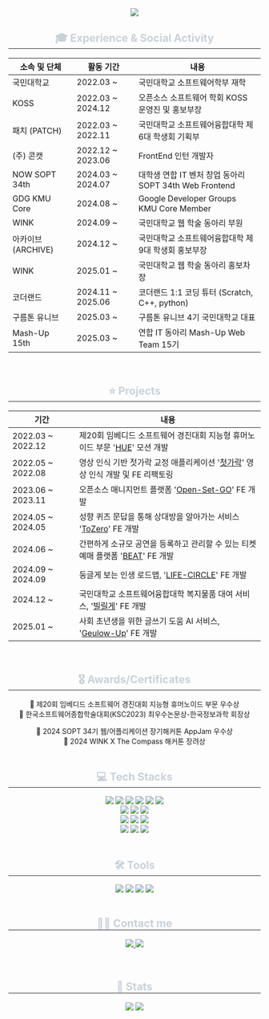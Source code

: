 <div align= "center">
    <img src="https://capsule-render.vercel.app/api?type=waving&color=e19898&height=180&text=Yun%20Sinji&animation=&fontColor=e4d2d2&fontSize=70" />
    </div>
    <div align= "center">
    <h2 style="border-bottom: 1px solid #21262d; color: #c9d1d9;"> 🎓 Experience & Social Activity </h2> 
    <div style="margin: 0 auto; text-align: center;" align= "center">
          </div>
        <table class="tg"><thead>
  <tr>
    <th class="tg-c3ow">소속 및 단체</th>
    <th class="tg-c3ow">활동 기간</th>
    <th class="tg-c3ow">내용</th>
  </tr></thead>
<tbody>
  <tr>
    <td class="tg-c3ow">국민대학교</td>
    <td class="tg-c3ow">2022.03 ~</td>
    <td class="tg-c3ow">국민대학교 소프트웨어학부 재학</td>
  </tr>
  <tr>
    <td class="tg-c3ow">KOSS</td>
    <td class="tg-0pky">2022.03 ~ 2024.12</td>
    <td class="tg-0pky">오픈소스 소프트웨어 학회 KOSS 운영진 및 홍보부장</td>
  </tr>
  <tr>
    <td class="tg-0pky">패치 (PATCH)</td>
    <td class="tg-nrix">2022.03 ~ 2022.11</td>
    <td class="tg-0pky">국민대학교 소프트웨어융합대학 제6대 학생회 기획부</td>
  </tr>
  <tr>
    <td class="tg-baqh">(주) 콘캣</td>
    <td class="tg-0lax">2022.12 ~ 2023.06</td>
    <td class="tg-baqh">FrontEnd 인턴 개발자</td>
  </tr>
  <tr>
    <td class="tg-0lax">NOW SOPT 34th</td>
    <td class="tg-0lax">2024.03 ~ 2024.07</td>
    <td class="tg-0lax">대학생 연합 IT 벤처 창업 동아리 SOPT 34th Web Frontend</td>
  </tr>
 <tr>
    <td class="tg-0lax">GDG KMU Core</td>
    <td class="tg-0lax">2024.08 ~ </td>
    <td class="tg-0lax">Google Developer Groups KMU Core Member</td>
  </tr>
<tr>
    <td class="tg-0lax">WINK</td>
    <td class="tg-0lax">2024.09 ~ </td>
    <td class="tg-0lax">국민대학교 웹 학술 동아리 부원</td>
  </tr>
<tr>
    <td class="tg-0lax">아카이브 (ARCHIVE)</td>
    <td class="tg-0lax">2024.12 ~ </td>
    <td class="tg-0lax">국민대학교 소프트웨어융합대학 제9대 학생회 홍보부장</td>
  </tr>
<tr>
    <td class="tg-0lax">WINK</td>
    <td class="tg-0lax">2025.01 ~ </td>
    <td class="tg-0lax">국민대학교 웹 학술 동아리 홍보차장</td>
  </tr>
<tr>
<tr>
    <td class="tg-0lax">코더랜드</td>
    <td class="tg-0lax">2024.11 ~ 2025.06</td>
    <td class="tg-0lax">코더랜드 1:1 코딩 튜터 (Scratch, C++, python)</td>
  </tr>
<tr>
    <td class="tg-0lax">구름톤 유니브</td>
    <td class="tg-0lax">2025.03 ~ </td>
    <td class="tg-0lax">구름톤 유니브 4기 국민대학교 대표</td>
  </tr>
<tr>
    <td class="tg-0lax">Mash-Up 15th</td>
    <td class="tg-0lax">2025.03 ~ </td>
    <td class="tg-0lax">연합 IT 동아리 Mash-Up Web Team 15기</td>
  </tr>
</tbody>
</table>
</div>
<br/>
    <div align= "center">
    <h2 style="border-bottom: 1px solid #21262d; color: #c9d1d9;"> ⭐ Projects </h2> 
    <div style="margin: 0 auto; text-align: center;" align= "center">
</div>
<table class="tg"><thead>
  <tr>
    <th class="tg-c3ow">기간</th>
    <th class="tg-c3ow">내용</th>
  </tr></thead>
<tbody>
  <tr>
    <td class="tg-c3ow">2022.03 ~ 2022.12</td>
    <td class="tg-c3ow">제20회 임베디드 소프트웨어 경진대회 지능형 휴머노이드 부문 '<a href="https://github.com/2022HUE/2022ESWContest_robot_2005">HUE</a>' 모션 개발</td>
  </tr>
  <tr>
    <td class="tg-c3ow">2022.05 ~ 2022.08</td>
    <td class="tg-0pky">영상 인식 기반 젓가락 교정 애플리케이션 '<a href="https://github.com/2022HUE/Firstick-APP">첫가락</a>' 영상 인식 개발 및 FE 리팩토링</td>
  </tr>
  <tr>
    <td class="tg-0pky">2023.06 ~ 2023.11</td>
    <td class="tg-nrix">오픈소스 매니지먼트 플랫폼 '<a href="https://github.com/AgainIoT/Open-Set-Go">Open-Set-GO</a>' FE 개발</td>
  </tr>
  <tr>
    <td class="tg-baqh">2024.05 ~ 2024.05</td>
    <td class="tg-0lax">성향 퀴즈 문답을 통해 상대방을 알아가는 서비스 '<a href="https://github.com/SOPT-Hackathon-Web4/sopkathon-client">ToZero</a>' FE 개발</td>
  </tr>
  <tr>
    <td class="tg-0lax">2024.06 ~ </td>
    <td class="tg-0lax">간편하게 소규모 공연을 등록하고 관리할 수 있는 티켓 예매 플랫폼 '<a href="https://github.com/TEAM-BEAT/BEAT-Client">BEAT</a>' FE 개발</td>
  </tr>
  <tr>
    <td class="tg-0lax">2024.09 ~ 2024.09</td>
    <td class="tg-0lax">둥글게 보는 인생 로드맵, '<a href="https://github.com/2024-WINK-HACKATHON-TEAM2/WINK-HACKATHON-TEAM2-Client">LIFE-CIRCLE</a>' FE 개발</td>
  </tr>
  <tr>
    <td class="tg-0lax">2024.12 ~ </td>
    <td class="tg-0lax">국민대학교 소프트웨어융합대학 복지물품 대여 서비스, '<a href="https://github.com/billilge/frontend">빌릴게</a>' FE 개발</td>
  </tr>
 <tr>
    <td class="tg-0lax">2025.01 ~ </td>
    <td class="tg-0lax">사회 초년생을 위한 글쓰기 도움 AI 서비스, '<a href="https://github.com/2025-1-alpha/fe_geulowup">Geulow-Up</a>' FE 개발</td>
  </tr>
</tbody>
</table>
    </div>
    <br/>
     <div align= "center">
    <h2 style="border-bottom: 1px solid #21262d; color: #c9d1d9;"> 🎖️ Awards/Certificates </h2> 
    <div style="margin: 0 auto; text-align: center;" align= "center">
    </div>
<d>🥈 제20회 임베디드 소프트웨어 경진대회 지능형 휴머노이드 부문 우수상</d>
     <br/>
<d>🏅 한국소프트웨어종합학술대회(KSC2023) 최우수논문상-한국정보과학 회장상</d>

<d>🥈 2024 SOPT 34기 웹/어플리케이션 장기해커톤 AppJam 우수상</d>     <br/>
<d>🥉 2024 WINK X The Compass 해커톤 장려상</d>
<br/>
<br/>
<div align= "center">
<h2 style="border-bottom: 1px solid #21262d; color: #c9d1d9;"> 💻 Tech Stacks </h2> 
<div style="margin: 0 auto; text-align: center;" align= "center"> <img src="https://img.shields.io/badge/HTML5-E34F26?style=for-the-badge&logo=HTML5&logoColor=white">
      <img src="https://img.shields.io/badge/CSS3-1572B6?style=for-the-badge&logo=CSS3&logoColor=white">
      <img src="https://img.shields.io/badge/Javascript-F7DF1E?style=for-the-badge&logo=Javascript&logoColor=white">
      <img src="https://img.shields.io/badge/typescript-%23007ACC.svg?style=for-the-badge&logo=typescript&logoColor=white">
      <img src="https://img.shields.io/badge/React-61DAFB?style=for-the-badge&logo=React&logoColor=white">
      <img src="https://img.shields.io/badge/Next.js-000000.svg?style=for-the-badge&logo=nextdotjs&logoColor=white">
      <br/>
      <img src="https://img.shields.io/badge/Tailwind%20CSS-06B6D4.svg?style=for-the-badge&logo=Tailwind-CSS&logoColor=white">
      <img src="https://img.shields.io/badge/StyledComponents-DB7093?style=for-the-badge&logo=StyledComponents&logoColor=white">
      <img src="https://img.shields.io/badge/reactquery-FF4154.svg?style=for-the-badge&logo=reactquery&logoColor=white">
      <br/>
      <img src="https://img.shields.io/badge/Dart-0175C2?style=for-the-badge&logo=Dart&logoColor=white">
      <img src="https://img.shields.io/badge/Flutter-02569B?style=for-the-badge&logo=Flutter&logoColor=white">
      <img src="https://img.shields.io/badge/Firebase-DD2C00?style=for-the-badge&logo=Firebase&logoColor=white">
      <br/>
      <img src="https://img.shields.io/badge/Python-3776AB?style=for-the-badge&logo=Python&logoColor=white">
      <img src="https://img.shields.io/badge/OpenCV-5C3EE8?style=for-the-badge&logo=OpenCV&logoColor=white">
      <img src="https://img.shields.io/badge/tensorflow-FF6F00?style=for-the-badge&logo=tensorflow&logoColor=white">
      </div>
</div>
<br/>
<!--     <div align= "center">
<h2 style="border-bottom: 1px solid #21262d; color: #c9d1d9;"> 🤔 Interested In </h2> 
<div style="margin: 0 auto; text-align: center;" align= "center">
      <img src="https://img.shields.io/badge/React Query-FF4154?style=for-the-badge&logo=React Query&logoColor=white">
      <img src="https://img.shields.io/badge/Next.js-000000?style=for-the-badge&logo=Next.js&logoColor=white">
      </div>
</div>
<br/> -->
<div align= "center">
<h2 style="border-bottom: 1px solid #21262d; color: #c9d1d9;"> 🛠️ Tools </h2> 
<div style="margin: 0 auto; text-align: center;" align= "center">
      <img src="https://img.shields.io/badge/Git-F05032?style=for-the-badge&logo=Git&logoColor=white">
      <img src="https://img.shields.io/badge/Github-181717?style=for-the-badge&logo=Github&logoColor=white">
      <img src="https://img.shields.io/badge/Notion-000000?style=for-the-badge&logo=Notion&logoColor=white">
      <img src="https://img.shields.io/badge/Slack-4A154B?style=for-the-badge&logo=Slack&logoColor=white">
      </div>
</div>
<br/>
<div align= "center">
<h2 style="border-bottom: 1px solid #21262d; color: #c9d1d9;"> 🧑‍💻 Contact me </h2> 
<div align= "center"> <a href=https://velog.io/@dawnww/posts> <img src="https://img.shields.io/badge/Velog-20C997?style=for-the-badge&logo=Velog&logoColor=white&link=https://velog.io/@dawnww/posts"> </a>
     <a href=https://www.instagram.com/d_awnww> <img src="https://img.shields.io/badge/Instagram-E4405F?style=for-the-badge&logo=Instagram&logoColor=white&link=https://www.instagram.com/d_awnww"> </a>
      </div>  <br> 
<!--     현재 서비스 안 됨 - 나중에 제거하거나 서비스 복구되면 살리기 -->
<!-- <div align= "center"> <a href="https://hits.seeyoufarm.com"> <img src="https://hits.seeyoufarm.com/api/count/incr/badge.svg?url=https%3A%2F%2Fgithub.com%2Fsinji2102%2F&count_bg=%23000000&title_bg=%23000000&icon=github.svg&icon_color=%23FFFFFF&title=GitHub&edge_flat=false"/></a>
   </div>  -->
</div>
<br/>
<div align= "center"> 
<h2 style="border-bottom: 1px solid #21262d; color: #c9d1d9;"> 🏅 Stats </h2> <div align= "center"> <img src="https://github-readme-stats.vercel.app/api?username=sinji2102&bg_color=180,ffffff,00000000&title_color=000000&text_color=000000"
     /> <img src="https://github-readme-stats.vercel.app/api/top-langs/?username=sinji2102&layout=compact&bg_color=180,ffffff,00000000&title_color=000000&text_color=000000"
       /> </div> 
</div>
    

